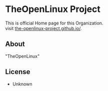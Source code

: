 # TheOpenLinux Project

This is official Home page for this Organization.
<br/>
visit [the-openlinux-project.github.io/](https://the-openlinux-project.github.io/).

## About

"TheOpenLinux"

## License

- Unknown

